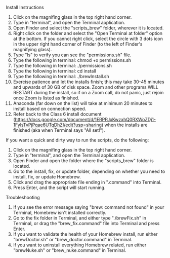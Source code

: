 Install Instructions 

1. Click on the magnifing glass in the top right hand corner.
2. Type in "terminal", and open the Terminal application.
3. Open Finder and select the "scripts_brew" folder, wherever it is located.
4. Right click on the folder and select the "Open Terminal at folder" option at the bottom. 
  If you cannot right click, select the circle with 3 dots icon in the upper right hand corner of Finder (to the left of Finder's magnifying glass).
5. Type "ls" to verify you can see the "permissions.sh" file.
6. Type the following in terminal: chmod +x permissions.sh
7. Type the following in terminal: ./permissions.sh
8. Type the following in terminal: cd install
9. Type the following in terminal: ./brewInstall.sh
10. Exercise patience and let the installs finish; this may take 30-45 minutes and upwards of 30 GB of disk space. 
  Zoom and other programs WILL RESTART during the install, so if on a Zoom call, do not panic, just rejoin once Zoom is listed as finished.
11. Anaconda (far down on the list) will take at minimum 20 minutes to install based on connection speed.
12. Refer back to the Class 6 install document (https://docs.google.com/document/d/1ERPPJxKwzxhQ0RXWoZDj1-1FylsTvPjPqae6UTqDhZI/edit?usp=sharing) when the installs are finished (aka when Terminal says "All set!").


If you want a quick and dirty way to run the scripts, do the following:

1. Click on the magnifing glass in the top right hand corner.
2. Type in "terminal", and open the Terminal application.
3. Open Finder and open the folder where the "scripts_brew" folder is located.
4. Go to the install, fix, or update folder, depending on whether you need to install, fix, or update Homebrew.
5. Click and drag the appropriate file ending in ".command" into Terminal.
6. Press Enter, and the script will start running.

Troubleshooting

1. If you see the error message saying "brew: command not found" in your Terminal, Homebrew isn't installed correctly.
2. Go to the fix folder in Terminal, and either type "./brewFix.sh" in Terminal, or drag the "brew_fix.command" file into Terminal and press Enter.
3. If you want to validate the health of your Homebrew install, run either "brewDoctor.sh" or "brew_doctor.command" in Terminal.
4. If you want to uninstall everything Homebrew related, run either "brewNuke.sh" or "brew_nuke.command" in Terminal.